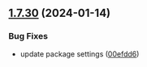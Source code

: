 ## [1.7.30](https://github.com/ExpediaGroup/spec-transformer/compare/v1.7.29...v1.7.30) (2024-01-14)


### Bug Fixes

* update package settings ([00efdd6](https://github.com/ExpediaGroup/spec-transformer/commit/00efdd6fc19d21ddb37bef739a1017eee539f115))
